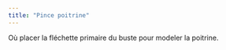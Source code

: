 ```yaml
---
title: "Pince poitrine"
---
```


Où placer la fléchette primaire du buste pour modeler la poitrine.




